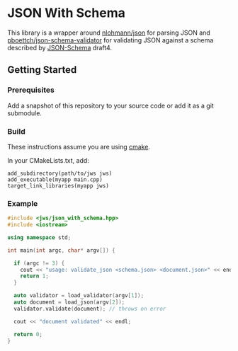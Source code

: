# JSON With Schema

This library is a wrapper around [nlohmann/json](https://github.com/nlohmann/json/releases) for parsing
JSON and [pboettch/json-schema-validator](https://github.com/pboettch/json-schema-validator) for validating
JSON against a schema described by [JSON-Schema](http://json-schema.org) draft4.

## Getting Started

### Prerequisites

Add a snapshot of this repository to your source code or add it as a git submodule.

### Build

These instructions assume you are using [cmake](cmake.org).

In your CMakeLists.txt, add:
```
add_subdirectory(path/to/jws jws)
add_executable(myapp main.cpp)
target_link_libraries(myapp jws)
```

### Example

```C++
#include <jws/json_with_schema.hpp>
#include <iostream>

using namespace std;

int main(int argc, char* argv[]) {

  if (argc != 3) {
    cout << "usage: validate_json <schema.json> <document.json>" << endl;
    return 1;
  }

  auto validator = load_validator(argv[1]);
  auto document = load_json(argv[2]);
  validator.validate(document); // throws on error

  cout << "document validated" << endl;

  return 0;
}
```


